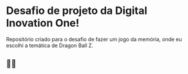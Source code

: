 # Desafio de projeto da Digital Inovation One!

Repositório criado para o desafio de fazer um jogo da memória, onde eu escolhi a temática de Dragon Ball Z.

## 🚀🚀
